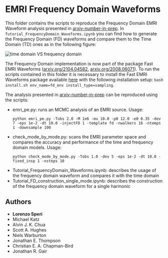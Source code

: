 # EMRI Frequency Domain Waveforms

This folder contains the scripts to reproduce the Frequency Domain EMRI Waveform analysis presented in [arxiv-number-in-prep](). In `Tutorial_FrequencyDomain_Waveforms.ipynb` you can find how to generate the Frequency Domain (FD) waveforms and compare them to the Time Domain (TD) ones as in the following figure:

![time domain VS frequency domain](https://github.com/lorenzsp/EMRI_FourierDomainWaveforms/blob/main/figures/FD_TD_frequency.png)

The Frequency Domain implementation is now part of the package Fast EMRI Waveforms ([arxiv.org/2104.04582](https://arxiv.org/abs/2104.04582), [arxiv.org/2008.06071](https://arxiv.org/abs/2008.06071)). To run the scripts contained in this folder it is necessary to install the Fast EMRI Waveforms package available [here](https://github.com/BlackHolePerturbationToolkit/FastEMRIWaveforms/) with the following installation setup: `bash install.sh env_name=fd_env install_type=sampling`.

The analysis presented in [arxiv-number-in-prep]() can be reproduced using the scripts:
- emri_pe.py: runs an MCMC analysis of an EMRI source. Usage: 
    ```
    python emri_pe.py -Tobs 2.0 -M 1e6 -mu 10.0 -p0 12.0 -e0 0.35 -dev 7 -eps 1e-2 -dt 10.0 -injectFD 1 -template fd -nwalkers 16 -ntemps 1 -downsample 100
    ```
- check_mode_by_mode.py: scans the EMRI parameter space and compares the accuracy and performance of the time and frequency domain models. Usage: 
    ```
    python check_mode_by_mode.py -Tobs 1.0 -dev 5 -eps 1e-2 -dt 10.0 -fixed_insp 1 -nsteps 10
    ```
- Tutorial_FrequencyDomain_Waveforms.ipynb: describes the usage of the frequency domain waveform and compares it with the time domain
- Tutorial_FD_construction_single_mode.ipynb: describes the construction of the frequency domain waveform for a single harmonic

## Authors

* **Lorenzo Speri**
* Michael Katz
* Alvin J. K. Chua
* Scott A. Hughes
* Niels Warburton
* Jonathan E. Thompson
* Christian E. A. Chapman-Bird
* Jonathan R. Gair
